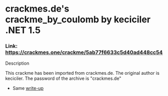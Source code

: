 # crackmes.de's crackme_by_coulomb by keciciler .NET 1.5 

### Link: https://crackmes.one/crackme/5ab77f6633c5d40ad448cc54

Description

This crackme has been imported from crackmes.de. The original author is keciciler. The password of the archive is "crackmes.de"

- Same [write-up](https://github.com/ret42/Write-Up/tree/main/crackmes/.NET/Harshil55's%20It's%20Easy)
